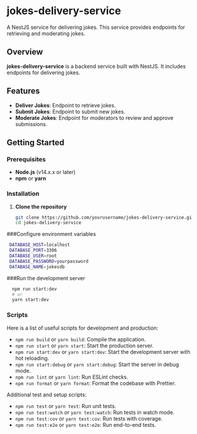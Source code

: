 # jokes-delivery-service

A NestJS service for delivering jokes. This service provides endpoints for retrieving and moderating jokes.

## Overview

**jokes-delivery-service** is a backend service built with NestJS. It includes endpoints for delivering jokes.

## Features

- **Deliver Jokes**: Endpoint to retrieve jokes.
- **Submit Jokes**: Endpoint to submit new jokes.
- **Moderate Jokes**: Endpoint for moderators to review and approve submissions.

## Getting Started

### Prerequisites

- **Node.js** (v14.x.x or later)
- **npm** or **yarn**

### Installation

1. **Clone the repository**

   ```bash
   git clone https://github.com/yourusername/jokes-delivery-service.git
   cd jokes-delivery-service
   ```
###Configure environment variables
   ```bash
    DATABASE_HOST=localhost
    DATABASE_PORT=3306
    DATABASE_USER=root
    DATABASE_PASSWORD=yourpassword
    DATABASE_NAME=jokesdb
   ```
###Run the development server
```bash
  npm run start:dev
  # or
  yarn start:dev
```
### Scripts

Here is a list of useful scripts for development and production:

- `npm run build` or `yarn build`: Compile the application.
- `npm run start` or `yarn start`: Start the production server.
- `npm run start:dev` or `yarn start:dev`: Start the development server with hot reloading.
- `npm run start:debug` or `yarn start:debug`: Start the server in debug mode.
- `npm run lint` or `yarn lint`: Run ESLint checks.
- `npm run format` or `yarn format`: Format the codebase with Prettier.

Additional test and setup scripts:

- `npm run test` or `yarn test`: Run unit tests.
- `npm run test:watch` or `yarn test:watch`: Run tests in watch mode.
- `npm run test:cov` or `yarn test:cov`: Run tests with coverage.
- `npm run test:e2e` or `yarn test:e2e`: Run end-to-end tests.

